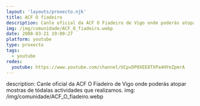 ```yaml
---
layout: 'layouts/proxecto.njk'
title: ACF O fiadeiro
description: Canle oficial da ACF O Fiadeiro de Vigo onde poderás atopar mostras de tódalas actividades que realizamos.
img: /img/comunidade/ACF_O_fiadeiro.webp
date: 2008-03-21 19:09:27
platform: youtube
type: proxecto
tags:
  - youtube
redes:
  youtube: https://www.youtube.com/channel/UCpvDP0XEE8TXPa4HYeZpmrA
---
```

description: Canle oficial da ACF O Fiadeiro de Vigo onde poderás atopar mostras de tódalas actividades que realizamos.
img: /img/comunidade/ACF_O_fiadeiro.webp
